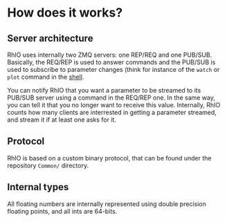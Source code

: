 # How does it works?

## Server architecture

RhIO uses internally two ZMQ servers: one REP/REQ and one PUB/SUB. Basically, the
REQ/REP is used to answer commands and the PUB/SUB is used to subscribe to parameter
changes (think for instance of the ``watch`` or ``plot`` command in the [shell](shell.md).

You can notify RhIO that you want a parameter to be streamed to its PUB/SUB server
using a command in the REQ/REP one. In the same way, you can tell it that you no
longer want to receive this value. Internally, RhIO counts how many clients are
interrested in getting a parameter streamed, and stream it if at least one asks
for it.

## Protocol

RhIO is based on a custom binary protocol, that can be found under the repository ``Common/``
directory.

## Internal types

All floating numbers are internally represented using double precision floating 
points, and all ints are 64-bits.


